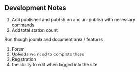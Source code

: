 ## Development Notes

1. Add published and publish on and un-publish with necessary commands
2. Add total station count


Run though joomla and document area / features

1. Forum
2. Uploads we need to complete these
3. Registration 
3. the ability to edit when logged into the site
